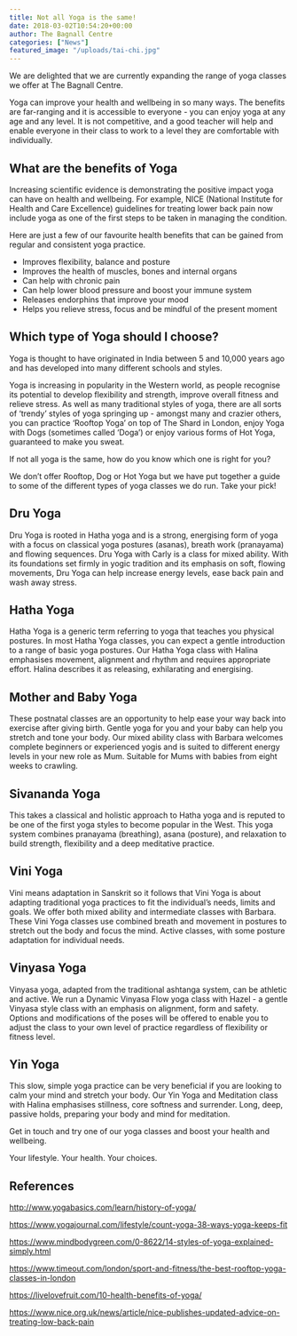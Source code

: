 ```yaml
---
title: Not all Yoga is the same!
date: 2018-03-02T10:54:20+00:00
author: The Bagnall Centre
categories: ["News"]
featured_image: "/uploads/tai-chi.jpg"
---
```

We are delighted that we are currently expanding the range of yoga classes we offer at The Bagnall Centre. 

Yoga can improve your health and wellbeing in so many ways. The benefits are far-ranging and it is accessible to everyone - you can enjoy yoga at any age and any level. It is not competitive, and a good teacher will help and enable everyone in their class to work to a level they are comfortable with individually.  

## What are the benefits of Yoga

Increasing scientific evidence is demonstrating the positive impact yoga can have on health and wellbeing. For example, NICE (National Institute for Health and Care Excellence) guidelines for treating lower back pain now include yoga as one of the first steps to be taken in managing the condition.

Here are just a few of our favourite health benefits that can be gained from regular and consistent yoga practice.

* Improves flexibility, balance and posture
* Improves the health of muscles, bones and internal organs
* Can help with chronic pain
* Can help lower blood pressure and boost your immune system
* Releases endorphins that improve your mood
* Helps you relieve stress, focus and be mindful of the present moment

## Which type of Yoga should I choose?

Yoga is thought to have originated in India between 5 and 10,000 years ago and has developed into many different schools and styles. 

Yoga is increasing in popularity in the Western world, as people recognise its potential to develop flexibility and strength, improve overall fitness and relieve stress. As well as many traditional styles of yoga, there are all sorts of ‘trendy’ styles of yoga springing up - amongst many and crazier others, you can practice ‘Rooftop Yoga’ on top of The Shard in London, enjoy Yoga with Dogs (sometimes called ‘Doga’) or enjoy various forms of Hot Yoga, guaranteed to make you sweat. 

If not all yoga is the same, how do you know which one is right for you?

We don’t offer Rooftop, Dog or Hot Yoga but we have put together a guide to some of the different types of yoga classes we do run. Take your pick! 

## Dru Yoga

Dru Yoga is rooted in Hatha yoga and is a strong, energising form of yoga with a focus on classical yoga postures (asanas), breath work (pranayama) and flowing sequences. Dru Yoga with Carly is a class for mixed ability. With its foundations set firmly in yogic tradition and its emphasis on soft, flowing movements, Dru Yoga can help increase energy levels, ease back pain and wash away stress. 

## Hatha Yoga

Hatha Yoga is a generic term referring to yoga that teaches you physical postures. In most Hatha Yoga classes, you can expect a gentle introduction to a range of basic yoga postures. Our Hatha Yoga class with Halina emphasises movement, alignment and rhythm and requires appropriate effort. Halina describes it as releasing, exhilarating and energising.

## Mother and Baby Yoga

These postnatal classes are an opportunity to help ease your way back into exercise after giving birth. Gentle yoga for you and your baby can help you stretch and tone your body. Our mixed ability class with Barbara welcomes complete beginners or experienced yogis and is suited to different energy levels in your new role as Mum. Suitable for Mums with babies from eight weeks to crawling. 

## Sivananda Yoga

This takes a classical and holistic approach to Hatha yoga and is reputed to be one of the first yoga styles to become popular in the West. This yoga system combines pranayama (breathing), asana (posture), and relaxation to build strength, flexibility and a deep meditative practice.  

## Vini Yoga

Vini means adaptation in Sanskrit so it follows that Vini Yoga is about adapting traditional yoga practices to fit the individual’s needs, limits and goals. We offer both mixed ability and intermediate classes with Barbara. These Vini Yoga classes use combined breath and movement in postures to stretch out the body and focus the mind. Active classes, with some posture adaptation for individual needs. 

## Vinyasa Yoga 

Vinyasa yoga, adapted from the traditional ashtanga system, can be athletic and active. We run a Dynamic Vinyasa Flow yoga class with Hazel - a gentle Vinyasa style class with an emphasis on alignment, form and safety. Options and modifications of the poses will be offered to enable you to adjust the class to your own level of practice regardless of flexibility or fitness level. 

## Yin Yoga

This slow, simple yoga practice can be very beneficial if you are looking to calm your mind and stretch your body. Our Yin Yoga and Meditation class with Halina emphasises stillness, core softness and surrender. Long, deep, passive holds, preparing your body and mind for meditation. 

Get in touch and try one of our yoga classes and boost your health and wellbeing. 

Your lifestyle. Your health. Your choices. 

## References

<http://www.yogabasics.com/learn/history-of-yoga/> 

<https://www.yogajournal.com/lifestyle/count-yoga-38-ways-yoga-keeps-fit> 

<https://www.mindbodygreen.com/0-8622/14-styles-of-yoga-explained-simply.html> 

<https://www.timeout.com/london/sport-and-fitness/the-best-rooftop-yoga-classes-in-london> 

<https://livelovefruit.com/10-health-benefits-of-yoga/> 

<https://www.nice.org.uk/news/article/nice-publishes-updated-advice-on-treating-low-back-pain>
